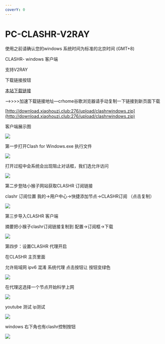 ```yaml
---
coverY: 0
---
```


# PC-CLASHR-V2RAY



使用之前请确认您的windows 系统时间为标准的北京时间 (GMT+8)

CLASHR- windows 客户端

支持V2RAY

下载链接按钮

[本站下载链接](https://www.shenlejiang.xyz/upload/clashrwindows.zip)

—->>>>加速下载链接地址—crhome谷歌浏览器请手动复制一下链接到新页面下载

[http://download.xiaohouzi.club:276/upload/clashrwindows.zip](http://download.xiaohouzi.club:276/upload/clashrwindows.zip)

客户端展示图

![](https://www.shenlejiang.xyz/wp-content/uploads/2021/12/c1-1024x761.png)

第一步打开Clash for Windows.exe 执行文件

![](https://www.shenlejiang.xyz/wp-content/uploads/2021/12/c54-1024x554.png)

打开过程中会系统会出现阻止对话框，我们选允许访问

![](https://www.shenlejiang.xyz/wp-content/uploads/2021/12/c002.png)

第二步登陆小猴子网站获取CLASHR 订阅链接

clashr 订阅位置 我的->用户中心->快捷添加节点->CLASHR订阅 （点击复制）

![](https://www.shenlejiang.xyz/wp-content/uploads/2021/12/c56-1024x416.png)

第三步导入CLASHR 客户端

摘要把小猴子clashr订阅链接复制到 配置->订阅框->下载

![](https://www.shenlejiang.xyz/wp-content/uploads/2021/12/8SD-1024x735.png)

第四步：设置CLASHR 代理开启

在CLASHR 主页里面

允许局域网 ipv6 混淆 系统代理 点击按钮让 按钮变绿色

![](https://www.shenlejiang.xyz/wp-content/uploads/2021/12/478-1024x741.png)

在代理这选择一个节点开始科学上网

![](https://www.shenlejiang.xyz/wp-content/uploads/2021/12/147-1024x770.png)

youtube 测试 ip测试

![](https://www.shenlejiang.xyz/wp-content/uploads/2021/12/m23-1024x567.png)

windows 右下角也有clashr控制按钮

![](https://www.shenlejiang.xyz/wp-content/uploads/2021/12/478s.png)

